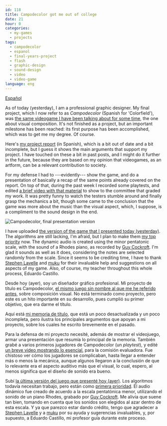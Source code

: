 ```yaml
---
id: 118
title: Campodecolor got me out of college
date: 21
hour: 0
categories:
  - my-games
  - projects
tags:
  - campodecolor
  - espanol
  - final-years-project
  - flash
  - graphic-design
  - sound-design
  - video
  - video-game
language: eng
---
```


[Español](/2009/01/campodecolor-got-me-out-of-college/#language)

As of today (yesterday), I am a professional graphic designer. My final project, which I now refer to as _Campodecolor_ (Spanish for 'Colorfield'), was [the same videogame I have been talking about for some time](/tag/final-years-project/), the one about visual composition. It's not finished as a project, but an important milestone has been reached: its first purpose has been accomplished, which was to get me my degree. Of course.

Here's [my project report](//www.agj.cl/files/games/campodecolor_memoria.pdf) (in Spanish), which is a bit out of date and a bit incomplete, but I guess it shows the main arguments that support my project. I have touched on these a bit in past posts, and I might do it further in the future, because they are based on my opinion that videogames, as an artform, can be a relevant contribution to society.

For my defense I had to ---evidently--- show the game, and do a presentation of basically a recap of the same points already covered on the report. On top of that, during the past week I recorded some playtests, and edited [a brief video with that material](http://vimeo.com/2898875) to show to the committee that graded my work. It was pretty funny to watch the testers stumble around and finally grasp the mechanics a bit, though some came to the conclusion that the game was more about the music than the visual aspect, which, I suppose, is a compliment to the sound design in the end.

![Campodecolor, final presentation version](/files/2009/01-campodecolor-got-me-out-of-college/campodecolor_presentacion.png "Campodecolor, final presentation version")

I have uploaded [the version of the game that I presented today (yesterday)](//www.agj.cl/files/games/campodecolor1/). The algorithms are still lacking, I'm afraid, but I plan to make them [my top priority](http://listography.com/action/list?uid=9200085793&lid=6233889452) now. The dynamic audio is created using the minor pentatonic scale, with the sound of a Rhodes piano, as recorded by [Guy Cockroft](http://www.soundsnap.com/user/18). I'm glad it sounds as well as it does, considering the notes are selected randomly from the scale. Since it seems to be crediting time, I have to thank [Stephen Lavelle](http://www.maths.tcd.ie/~icecube/) and [muku](http://eriatic.wikidot.com/) for their invaluable help and suggestions on all aspects of my game. Also, of course, my teacher throughout this whole process, Eduardo Castillo.<!-- more -->

<language-break />

Desde hoy (ayer), soy un diseñador gráfico profesional. Mi proyecto de título es Campodecolor, [el mismo juego sin nombre al que me he referido antes](/tag/final-years-project/), sobre composición visual. No está terminado como proyecto, pero este es un hito importante en su desarrollo, pues cumplió su primer objetivo, que era darme el título.

Aquí está [mi memoria de título](//www.agj.cl/files/games/campodecolor_memoria.pdf), que está un poco desactualizada y un poco incompleta, pero ilustra los principales argumentos que apoyan a mi proyecto, sobre los cuales he escrito brevemente en el pasado.

Para la defensa de mi proyecto necesité, además de mostrar el videojuego, armar una presentación que resumía lo principal de la memoria. También grabé a varios primeros jugadores de Campodecolor (un _playtest_), y edité [un breve video mostrando lo esencial](http://vimeo.com/2898875), para la comisión evaluadora. Fue chistoso ver cómo los jugadores se complicaban, hasta llegar a entender más o menos la mecánica, aunque algunos llegaron a la conclusión de que lo relevante era el aspecto auditivo más que el visual, lo cual, espero, al menos significa que el diseño de sonido era bueno.

Subí [la última versión del juego que presenté hoy (ayer)](//www.agj.cl/files/games/campodecolor1/). Los algoritmos todavía necesitan trabajo, pero están como [primera prioridad](http://listography.com/action/list?uid=9200085793&lid=6233889452). El audio dinámico fue creado de acuerdo a la escala pentatónica menor, utilizando el sonido de un piano Rhodes, grabado por [Guy Cockroft](http://www.soundsnap.com/user/18). Me alivia que suene tan bien, tomando en cuenta que los sonidos son elegidos al azar dentro de esta escala. Y ya que parezco estar dando crédito, tengo que agradecer a [Stephen Lavelle](http://www.maths.tcd.ie/~icecube/) y a [muku](http://eriatic.wikidot.com/) por su ayuda y sugerencias invaluables, y, por supuesto, a Eduardo Castillo, mi profesor guía durante este proceso.
